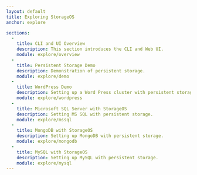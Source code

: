 ```yaml
---
layout: default
title: Exploring StorageOS
anchor: explore

sections:
  -
    title: CLI and UI Overview
    description: This section introduces the CLI and Web UI.
    module: explore/overview
  -
    title: Persistent Storage Demo
    description: Demonstration of persistent storage.
    module: explore/demo
  -
    title: WordPress Demo
    description: Setting up a Word Press cluster with persistent storage.
    module: explore/wordpress
  -
    title: Microsoft SQL Server with StorageOS
    description: Setting MS SQL with persistent storage.
    module: explore/mssql
  -
    title: MongoDB with StorageOS
    description: Setting up MongoDB with persistent storage.
    module: explore/mongodb
  -
    title: MySQL with StorageOS
    description: Setting up MySQL with persistent storage.
    module: explore/mysql
---
```

